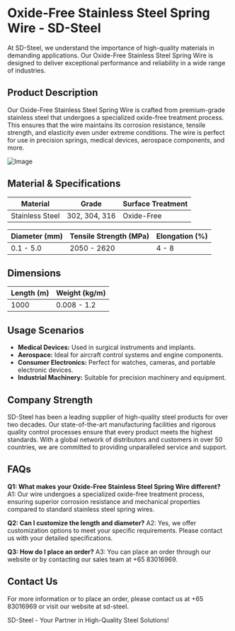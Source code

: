 # Oxide-Free Stainless Steel Spring Wire - SD-Steel

At SD-Steel, we understand the importance of high-quality materials in demanding applications. Our Oxide-Free Stainless Steel Spring Wire is designed to deliver exceptional performance and reliability in a wide range of industries.

## Product Description

Our Oxide-Free Stainless Steel Spring Wire is crafted from premium-grade stainless steel that undergoes a specialized oxide-free treatment process. This ensures that the wire maintains its corrosion resistance, tensile strength, and elasticity even under extreme conditions. The wire is perfect for use in precision springs, medical devices, aerospace components, and more.

![Image](https://github.com/user-attachments/assets/2567258e-e124-4816-932d-1809bd27ef0b)

## Material & Specifications

| **Material** | **Grade** | **Surface Treatment** |
|--------------|-----------|------------------------|
| Stainless Steel | 302, 304, 316 | Oxide-Free |

| **Diameter (mm)** | **Tensile Strength (MPa)** | **Elongation (%)** |
|--------------------|------------------------------|---------------------|
| 0.1 - 5.0          | 2050 - 2620                  | 4 - 8               |

## Dimensions

| **Length (m)** | **Weight (kg/m)** |
|----------------|--------------------|
| 1000           | 0.008 - 1.2        |

## Usage Scenarios

- **Medical Devices:** Used in surgical instruments and implants.
- **Aerospace:** Ideal for aircraft control systems and engine components.
- **Consumer Electronics:** Perfect for watches, cameras, and portable electronic devices.
- **Industrial Machinery:** Suitable for precision machinery and equipment.

## Company Strength

SD-Steel has been a leading supplier of high-quality steel products for over two decades. Our state-of-the-art manufacturing facilities and rigorous quality control processes ensure that every product meets the highest standards. With a global network of distributors and customers in over 50 countries, we are committed to providing unparalleled service and support.

## FAQs

**Q1: What makes your Oxide-Free Stainless Steel Spring Wire different?**
A1: Our wire undergoes a specialized oxide-free treatment process, ensuring superior corrosion resistance and mechanical properties compared to standard stainless steel spring wires.

**Q2: Can I customize the length and diameter?**
A2: Yes, we offer customization options to meet your specific requirements. Please contact us with your detailed specifications.

**Q3: How do I place an order?**
A3: You can place an order through our website or by contacting our sales team at +65 83016969.

## Contact Us

For more information or to place an order, please contact us at +65 83016969 or visit our website at  sd-steel.

SD-Steel - Your Partner in High-Quality Steel Solutions!